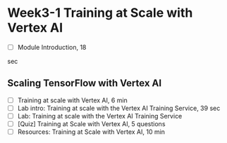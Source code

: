 # Week3-1 Training at Scale with Vertex AI

- [ ] Module Introduction, 18 

sec

## Scaling TensorFlow with Vertex AI

- [ ] Training at scale with Vertex AI, 6 min
- [ ] Lab intro: Training at scale with the Vertex AI Training Service, 39 sec
- [ ] Lab: Training at scale with the Vertex AI Training Service
- [ ] [Quiz] Training at Scale with Vertex AI, 5 questions
- [ ] Resources: Training at Scale with Vertex AI, 10 min